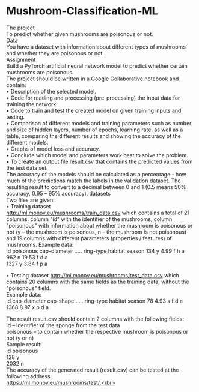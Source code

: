 # Mushroom-Classification-ML
The project</br>
To predict whether given mushrooms are poisonous or not.</br>
Data</br>
You have a dataset with information about different types of mushrooms and whether they are poisonous
or not.</br>
Assignment</br>
Build a PyTorch artificial neural network model to predict whether
certain mushrooms are poisonous.</br>
The project should be written in a Google Collaborative notebook and contain:</br>
• Description of the selected model.</br>
• Code for reading and processing (pre-processing) the input data for training the network.</br>
• Code to train and test the created model on given training inputs
and testing.</br>
• Comparison of different models and training parameters such as number and size of
hidden layers, number of epochs, learning rate, as well as a table,
comparing the different results and showing the accuracy of
the different models.</br>
• Graphs of model loss and accuracy.</br>
• Conclude which model and parameters work best to solve the problem.</br>
• To create an output file result.csv that contains the predicted values from
the test data set.</br>
The accuracy of the models should be calculated as a percentage - how much of
the predictions match the labels in the validation dataset. The resulting result
to convert to a decimal between 0 and 1 (0.5 means 50% accuracy, 0.95 – 95% accuracy).
datasets</br>
Two files are given:</br>
• Training dataset</br>
http://ml.monov.eu/mushrooms/train_data.csv which contains a total of 21 columns:
column "id" with the identifier of the mushrooms, column "poisonous" with information about whether the mushroom
is poisonous or not (y – the mushroom is poisonous, n – the mushroom is not poisonous) and 19 columns with different
parameters (properties / features) of mushrooms. Example data:</br>
id poisonous cap-diameter ..... ring-type habitat season
134 y 4.99 f h a</br>
962 n 19.53 f d a</br>
1327 y 3.84 f p a</br>

• Testing dataset http://ml.monov.eu/mushrooms/test_data.csv which
contains 20 columns with the same fields as the training data, without the "poisonous" field.</br>
Example data:</br>
id cap-diameter cap-shape ..... ring-type habitat season
78 4.93 s f d a</br>
1368 8.97 x p d a</br>

The result result.csv should contain 2 columns with the following fields:</br>
id – identifier of the sponge from the test data</br>
poisonous – to contain whether the respective mushroom is poisonous or not (y or n)</br>
Sample result:</br>
id poisonous</br>
128 y</br>
2032 n</br>
The accuracy of the generated result (result.csv) can be tested at the following address:</br>
https://ml.monov.eu/mushrooms/test/.</br>
